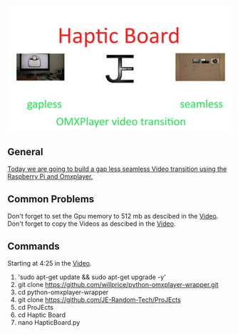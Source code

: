 ![Cover](/images/coverHapticBoard.png)

## General

[Today we are going to build a gap less seamless Video transition using the Raspberry Pi and Omxplayer.](https://www.youtube.com/watch?v=a476_6VVs5Y)

## Common Problems

Don't forget to set the Gpu memory to 512 mb as descibed in the [Video](https://www.youtube.com/watch?v=a476_6VVs5Y).
Don't forget to copy the Videos as descibed in the [Video](https://www.youtube.com/watch?v=a476_6VVs5Y).

## Commands

Starting at 4:25 in the [Video](https://www.youtube.com/watch?v=a476_6VVs5Y).

1. 'sudo apt-get update && sudo apt-get upgrade -y'
2. git clone https://github.com/willprice/python-omxplayer-wrapper.git
3. cd python-omxplayer-wrapper
4. git clone https://github.com/JE-Random-Tech/ProJEcts
5. cd ProJEcts
6. cd Haptic Board
7. nano HapticBoard.py